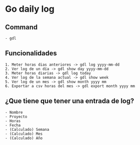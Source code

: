 # Go daily log
  ## Command
    - gdl
  ## Funcionalidades
    1. Meter horas dias anteriores -> gdl log yyyy-mm-dd
    2. Ver log de un día -> gdl show day yyyy-mm-dd
    3. Meter horas diarias -> gdl log today
    4. Ver log de la semana actual -> gdl show week
    5. Ver log de un mes -> gdl show month yyyy mm
    6. Exportar a csv horas del mes -> gdl export month yyyy mm

  ## ¿Que tiene que tener una entrada de log? 
    - Nombre
    - Proyecto
    - Horas
    - Fecha
    - (Calculado) Semana
    - (Calculado) Mes
    - (Calculado) Año
